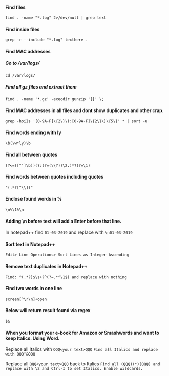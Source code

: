 
#### Find files

```find . -name "*.log" 2>/dev/null | grep text```

#### Find inside files

```grep -r --include "*.log" texthere .```

#### Find MAC addresses
##### Go to /var/logs/

```cd /var/logs/```

##### Find all gz files and extract them

```find . -name '*.gz' -execdir gunzip '{}' \;```

#### Find MAC addresses in all files and dont show duplicates and other crap.

```grep -hoiIs '[0-9A-F]\{2\}\(:[0-9A-F]\{2\}\)\{5\}' * | sort -u```

#### Find words ending with ly

```\b(\w*ly)\b```

#### Find all between quotes

```(?<=(["']\b))(?:(?=(\\?))\2.)*?(?=\1)```

#### Find words between quotes including quotes

```"(.*?[^\\])"```

#### Enclose found words in %

```\n%\1%\n```

#### Adding \n before text will add a Enter before that line. 

In notepad++ find `01-03-2019` and replace with `\n01-03-2019`

#### Sort text in Notepad++

```Edit> Line Operations> Sort Lines as Integer Ascending```

#### Remove text duplicates in Notepad++

```Find: ^(.*?)$\s+?^(?=.*^\1$) and replace with nothing```

#### Find two words in one line

```screen[^\r\n]+open```

#### Below will return result found via regex

```$&```

#### When you format your e-book for Amazon or Smashwords and want to keep Italics. Using Word.

Replace all Italics with `QQQ<your text>QQQ`
`Find all Italics and replace with QQQ^&QQQ`

Replace all `QQQ<your text>QQQ` back to Italics
`Find all (QQQ)(*)(QQQ) and replace with \2 and Ctrl-I to set Italics. Enable wildcards.`



